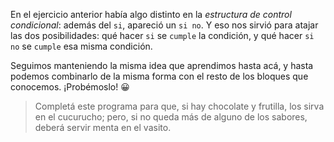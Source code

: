 En el ejercicio anterior había algo distinto en la _estructura de control condicional_: además del `si`, apareció un `si no`. Y eso nos sirvió para atajar las dos posibilidades: qué hacer `si` se `cumple` la condición, y qué hacer `si no` se `cumple` esa misma condición. 

Seguimos manteniendo la misma idea que aprendimos hasta acá, y hasta podemos combinarlo de la misma forma con el resto de los bloques que conocemos. ¡Probémoslo! :grinning: 

> Completá este programa para que, si hay chocolate y frutilla, los sirva en el cucurucho; pero, si no queda más de alguno de los sabores, deberá servir menta en el vasito.